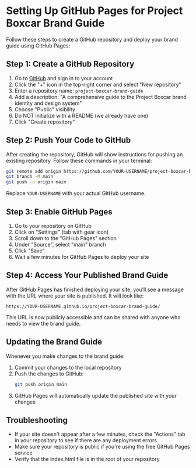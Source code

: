 # Setting Up GitHub Pages for Project Boxcar Brand Guide

Follow these steps to create a GitHub repository and deploy your brand guide using GitHub Pages:

## Step 1: Create a GitHub Repository

1. Go to [GitHub](https://github.com) and sign in to your account
2. Click the "+" icon in the top-right corner and select "New repository"
3. Enter a repository name: `project-boxcar-brand-guide`
4. Add a description: "A comprehensive guide to the Project Boxcar brand identity and design system"
5. Choose "Public" visibility
6. Do NOT initialize with a README (we already have one)
7. Click "Create repository"

## Step 2: Push Your Code to GitHub

After creating the repository, GitHub will show instructions for pushing an existing repository. Follow these commands in your terminal:

```bash
git remote add origin https://github.com/YOUR-USERNAME/project-boxcar-brand-guide.git
git branch -M main
git push -u origin main
```

Replace `YOUR-USERNAME` with your actual GitHub username.

## Step 3: Enable GitHub Pages

1. Go to your repository on GitHub
2. Click on "Settings" (tab with gear icon)
3. Scroll down to the "GitHub Pages" section
4. Under "Source", select "main" branch
5. Click "Save"
6. Wait a few minutes for GitHub Pages to deploy your site

## Step 4: Access Your Published Brand Guide

After GitHub Pages has finished deploying your site, you'll see a message with the URL where your site is published. It will look like:

```
https://YOUR-USERNAME.github.io/project-boxcar-brand-guide/
```

This URL is now publicly accessible and can be shared with anyone who needs to view the brand guide.

## Updating the Brand Guide

Whenever you make changes to the brand guide:

1. Commit your changes to the local repository
2. Push the changes to GitHub:
   ```bash
   git push origin main
   ```
3. GitHub Pages will automatically update the published site with your changes

## Troubleshooting

- If your site doesn't appear after a few minutes, check the "Actions" tab in your repository to see if there are any deployment errors
- Make sure your repository is public if you're using the free GitHub Pages service
- Verify that the index.html file is in the root of your repository

